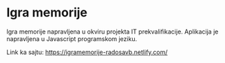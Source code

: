 # Igra memorije 

Igra memorije napravljena u okviru projekta IT prekvalifikacije.
Aplikacija je napravljena u Javascript programskom jeziku.

Link ka sajtu:
https://igramemorije-radosavb.netlify.com/
